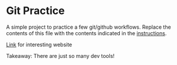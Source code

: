 # Git Practice
A simple project to practice a few git/github workflows.  Replace the contents of this file with the contents indicated in the [instructions](./instructions.md).

[Link](https://www.benzinga.com/pressreleases/23/09/34655267/software-development-tools-market-2023-is-set-to-fly-excessive-growth-in-years-to-come) for interesting website

Takeaway: There are just so many dev tools! 

